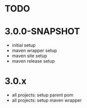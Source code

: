# TODO

# 3.0.0-SNAPSHOT
* initial setup
* maven wrapper setup
* maven site setup
* maven release setup

# 3.0.x
* all projects: setup parent pom 
* all projects: setup maven wrapper
